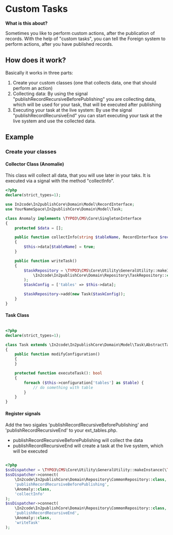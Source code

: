 # Custom Tasks

**What is this about?**

Sometimes you like to perform custom actions, after the publication of 
records. With the help of "custom tasks", you can tell the Foreign system
to perform actions, after you have published records.

## How does it work?

Basically it works in three parts:

1. Create your custom classes (one that collects data, one that should perform an action) 
1. Collecting data: By using the signal "publishRecordRecursiveBeforePublishing" you are 
collecting data, which will be used for your task, that will be executed after publishing
1. Executing your task at the live system: By use the signal "publishRecordRecursiveEnd"
you can start executing your task at the live system and use the collected data.

## Example

### Create your classes

#### Collector Class (Anomalie)

This class will collect all data, that you will use later in your taks.
It is executed via a signal with the method "collectInfo". 

``` php
<?php
declare(strict_types=1);

use In2code\In2publishCore\Domain\Model\RecordInterface;
use YourNameSpace\In2publishCore\Domain\Model\Task;

class Anomaly implements \TYPO3\CMS\Core\SingletonInterface
{
    protected $data = [];

    public function collectInfo(string $tableName, RecordInterface $record)
    {
        $this->data[$tableName] = true;
    }

    public function writeTask()
    {
        $taskRepository = \TYPO3\CMS\Core\Utility\GeneralUtility::makeInstance(
            \In2code\In2publishCore\Domain\Repository\TaskRepository::class
        );
        $taskConfig = ['tables' => $this->data];

        $taskRepository->add(new Task($taskConfig));
    }
}
```

#### Task Class

``` php

<?php
declare(strict_types=1);

class Task extends \In2code\In2publishCore\Domain\Model\Task\AbstractTask
{
    public function modifyConfiguration()
    {
    }

    protected function executeTask(): bool
    {
        foreach ($this->configuration['tables'] as $table) {
            // do something with table
        }
    }
}

```



#### Register signals

Add the two sigales 'publishRecordRecursiveBeforePublishing' and 'publishRecordRecursiveEnd' 
to your ext_tables.php.

* publishRecordRecursiveBeforePublishing will collect the data
* publishRecordRecursiveEnd will create a task at the live system, which will be executed

``` php

<?php
$ssDispatcher = \TYPO3\CMS\Core\Utility\GeneralUtility::makeInstance(\TYPO3\CMS\Extbase\SignalSlot\Dispatcher::class);
$ssDispatcher->connect(
    \In2code\In2publishCore\Domain\Repository\CommonRepository::class,
    'publishRecordRecursiveBeforePublishing',
    \Anomaly::class,
    'collectInfo'
);
$ssDispatcher->connect(
    \In2code\In2publishCore\Domain\Repository\CommonRepository::class,
    'publishRecordRecursiveEnd',
    \Anomaly::class,
    'writeTask'
);
```
